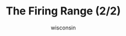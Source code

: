 ---
media: "images/rounds/soviet/firing_range_2.png"
media_type: image
title: The Firing Range (2/2)
author: wisconsin
desc: The Soviets get to test their firearms and grenades in a live fire exercise.
---
